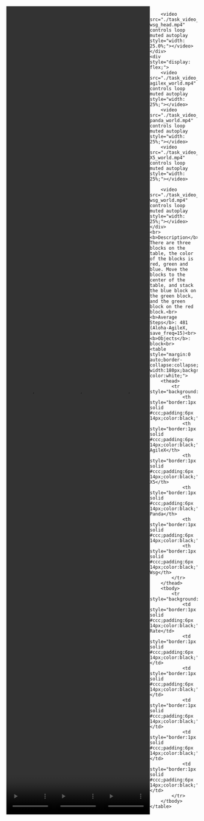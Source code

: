 <!DOCTYPE html>
<html lang="en">
<body>
    <div style="display: flex;">
        <video src="./task_video_clean/stack_blocks_three/aloha-agilex_head.mp4" controls loop muted autoplay style="width: 25.0%;"></video>
        <video src="./task_video_clean/stack_blocks_three/franka-panda_head.mp4" controls loop muted autoplay style="width: 25.0%;"></video>
        <video src="./task_video_clean/stack_blocks_three/ARX-X5_head.mp4" controls loop muted autoplay style="width: 25.0%;"></video>
        
        <video src="./task_video_clean/stack_blocks_three/ur5-wsg_head.mp4" controls loop muted autoplay style="width: 25.0%;"></video>
    </div>
    <div style="display: flex;">
        <video src="./task_video_clean/stack_blocks_three/aloha-agilex_world.mp4" controls loop muted autoplay style="width: 25%;"></video>
        <video src="./task_video_clean/stack_blocks_three/franka-panda_world.mp4" controls loop muted autoplay style="width: 25%;"></video>
        <video src="./task_video_clean/stack_blocks_three/ARX-X5_world.mp4" controls loop muted autoplay style="width: 25%;"></video>
        
        <video src="./task_video_clean/stack_blocks_three/ur5-wsg_world.mp4" controls loop muted autoplay style="width: 25%;"></video>
    </div>
    <br><b>Description</b>: There are three blocks on the table, the color of the blocks is red, green and blue. Move the blocks to the center of the table, and stack the blue block on the green block, and the green block on the red block.<br>
    <b>Average Steps</b>: 481 (Aloha-AgileX, save_freq=15)<br>
    <b>Objects</b>: block<br>
    <table style="margin:0 auto;border-collapse:collapse;width:auto;min-width:180px;background-color:white;">
        <thead>
            <tr style="background:#f0f0f0;">
                <th style="border:1px solid #ccc;padding:6px 14px;color:black;">Embodiments</th>
                <th style="border:1px solid #ccc;padding:6px 14px;color:black;">Aloha-AgileX</th>
                <th style="border:1px solid #ccc;padding:6px 14px;color:black;">ARX-X5</th>
                <th style="border:1px solid #ccc;padding:6px 14px;color:black;">Franka-Panda</th>
                <th style="border:1px solid #ccc;padding:6px 14px;color:black;">Piper</th>
                <th style="border:1px solid #ccc;padding:6px 14px;color:black;">UR5-Wsg</th>
            </tr>
        </thead>
        <tbody>
            <tr style="background:white;">
                <td style="border:1px solid #ccc;padding:6px 14px;color:black;">Success Rate</td>
                <td style="border:1px solid #ccc;padding:6px 14px;color:black;">94%</td>
                <td style="border:1px solid #ccc;padding:6px 14px;color:black;">96%</td>
                <td style="border:1px solid #ccc;padding:6px 14px;color:black;">80%</td>
                <td style="border:1px solid #ccc;padding:6px 14px;color:black;">0%</td>
                <td style="border:1px solid #ccc;padding:6px 14px;color:black;">51%</td>
            </tr>
        </tbody>
    </table>
</body>
</html>

